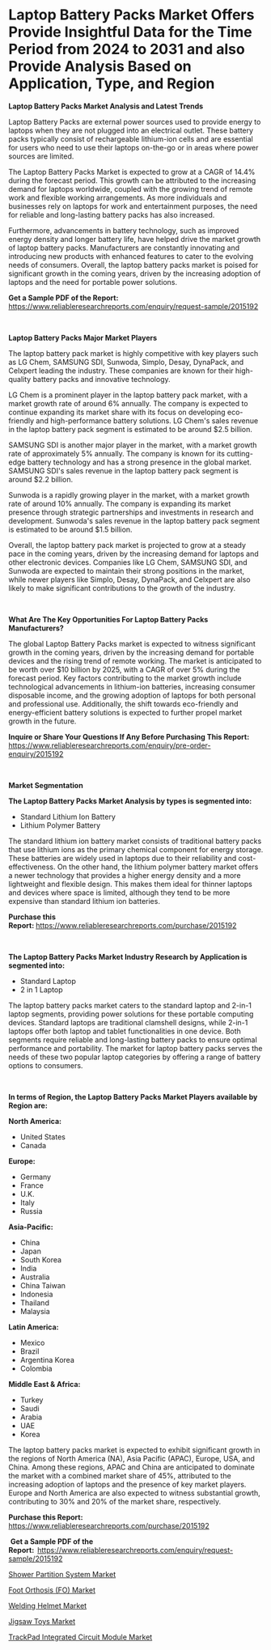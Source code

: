 <p><h1>Laptop Battery Packs Market Offers Provide Insightful Data for the Time Period from 2024 to 2031 and also Provide Analysis Based on Application, Type, and Region</h1></p><p><strong>Laptop Battery Packs Market Analysis and Latest Trends</strong></p>
<p><p>Laptop Battery Packs are external power sources used to provide energy to laptops when they are not plugged into an electrical outlet. These battery packs typically consist of rechargeable lithium-ion cells and are essential for users who need to use their laptops on-the-go or in areas where power sources are limited.</p><p>The Laptop Battery Packs Market is expected to grow at a CAGR of 14.4% during the forecast period. This growth can be attributed to the increasing demand for laptops worldwide, coupled with the growing trend of remote work and flexible working arrangements. As more individuals and businesses rely on laptops for work and entertainment purposes, the need for reliable and long-lasting battery packs has also increased.</p><p>Furthermore, advancements in battery technology, such as improved energy density and longer battery life, have helped drive the market growth of laptop battery packs. Manufacturers are constantly innovating and introducing new products with enhanced features to cater to the evolving needs of consumers. Overall, the laptop battery packs market is poised for significant growth in the coming years, driven by the increasing adoption of laptops and the need for portable power solutions.</p></p>
<p><strong>Get a Sample PDF of the Report:&nbsp;</strong> <a href="https://www.reliableresearchreports.com/enquiry/request-sample/2015192">https://www.reliableresearchreports.com/enquiry/request-sample/2015192</a></p>
<p>&nbsp;</p>
<p><strong>Laptop Battery Packs Major Market Players</strong></p>
<p><p>The laptop battery pack market is highly competitive with key players such as LG Chem, SAMSUNG SDI, Sunwoda, Simplo, Desay, DynaPack, and Celxpert leading the industry. These companies are known for their high-quality battery packs and innovative technology.</p><p>LG Chem is a prominent player in the laptop battery pack market, with a market growth rate of around 6% annually. The company is expected to continue expanding its market share with its focus on developing eco-friendly and high-performance battery solutions. LG Chem's sales revenue in the laptop battery pack segment is estimated to be around $2.5 billion.</p><p>SAMSUNG SDI is another major player in the market, with a market growth rate of approximately 5% annually. The company is known for its cutting-edge battery technology and has a strong presence in the global market. SAMSUNG SDI's sales revenue in the laptop battery pack segment is around $2.2 billion.</p><p>Sunwoda is a rapidly growing player in the market, with a market growth rate of around 10% annually. The company is expanding its market presence through strategic partnerships and investments in research and development. Sunwoda's sales revenue in the laptop battery pack segment is estimated to be around $1.5 billion.</p><p>Overall, the laptop battery pack market is projected to grow at a steady pace in the coming years, driven by the increasing demand for laptops and other electronic devices. Companies like LG Chem, SAMSUNG SDI, and Sunwoda are expected to maintain their strong positions in the market, while newer players like Simplo, Desay, DynaPack, and Celxpert are also likely to make significant contributions to the growth of the industry.</p></p>
<p>&nbsp;</p>
<p><strong>What Are The Key Opportunities For Laptop Battery Packs Manufacturers?</strong></p>
<p><p>The global Laptop Battery Packs market is expected to witness significant growth in the coming years, driven by the increasing demand for portable devices and the rising trend of remote working. The market is anticipated to be worth over $10 billion by 2025, with a CAGR of over 5% during the forecast period. Key factors contributing to the market growth include technological advancements in lithium-ion batteries, increasing consumer disposable income, and the growing adoption of laptops for both personal and professional use. Additionally, the shift towards eco-friendly and energy-efficient battery solutions is expected to further propel market growth in the future.</p></p>
<p><strong>Inquire or Share Your Questions If Any Before Purchasing This Report:</strong> <a href="https://www.reliableresearchreports.com/enquiry/pre-order-enquiry/2015192">https://www.reliableresearchreports.com/enquiry/pre-order-enquiry/2015192</a></p>
<p>&nbsp;</p>
<p><strong>Market Segmentation</strong></p>
<p><strong>The Laptop Battery Packs Market Analysis by types is segmented into:</strong></p>
<p><ul><li>Standard Lithium Ion Battery</li><li>Lithium Polymer Battery</li></ul></p>
<p><p>The standard lithium ion battery market consists of traditional battery packs that use lithium ions as the primary chemical component for energy storage. These batteries are widely used in laptops due to their reliability and cost-effectiveness. On the other hand, the lithium polymer battery market offers a newer technology that provides a higher energy density and a more lightweight and flexible design. This makes them ideal for thinner laptops and devices where space is limited, although they tend to be more expensive than standard lithium ion batteries.</p></p>
<p><strong>Purchase this Report:&nbsp;</strong><a href="https://www.reliableresearchreports.com/purchase/2015192">https://www.reliableresearchreports.com/purchase/2015192</a></p>
<p>&nbsp;</p>
<p><strong>The Laptop Battery Packs Market Industry Research by Application is segmented into:</strong></p>
<p><ul><li>Standard Laptop</li><li>2 in 1 Laptop</li></ul></p>
<p><p>The laptop battery packs market caters to the standard laptop and 2-in-1 laptop segments, providing power solutions for these portable computing devices. Standard laptops are traditional clamshell designs, while 2-in-1 laptops offer both laptop and tablet functionalities in one device. Both segments require reliable and long-lasting battery packs to ensure optimal performance and portability. The market for laptop battery packs serves the needs of these two popular laptop categories by offering a range of battery options to consumers.</p></p>
<p>&nbsp;</p>
<p><strong>In terms of Region, the Laptop Battery Packs Market Players available by Region are:</strong></p>
<p>
    <p> <strong> North America: </strong>
        <ul>
            <li>United States</li>
            <li>Canada</li>
        </ul>
        </p> 
    <p> <strong> Europe: </strong>
        <ul>
            <li>Germany</li>
            <li>France</li>
            <li>U.K.</li>
            <li>Italy</li>
            <li>Russia</li>
        </ul>
        </p> 
    <p> <strong> Asia-Pacific: </strong>
        <ul>
            <li>China</li>
            <li>Japan</li>
            <li>South Korea</li>
            <li>India</li>
            <li>Australia</li>
            <li>China Taiwan</li>
            <li>Indonesia</li>
            <li>Thailand</li>
            <li>Malaysia</li>
        </ul>
        </p> 
    <p> <strong> Latin America: </strong>
        <ul>
            <li>Mexico</li>
            <li>Brazil</li>
            <li>Argentina Korea</li>
            <li>Colombia</li>
        </ul>
        </p> 
    <p> <strong> Middle East & Africa: </strong>
        <ul>
            <li>Turkey</li>
            <li>Saudi</li>
            <li>Arabia</li>
            <li>UAE</li>
            <li>Korea</li>
        </ul>
    </p>
    </p>
<p><p>The laptop battery packs market is expected to exhibit significant growth in the regions of North America (NA), Asia Pacific (APAC), Europe, USA, and China. Among these regions, APAC and China are anticipated to dominate the market with a combined market share of 45%, attributed to the increasing adoption of laptops and the presence of key market players. Europe and North America are also expected to witness substantial growth, contributing to 30% and 20% of the market share, respectively.</p></p>
<p><strong>Purchase this Report: </strong><a href="https://www.reliableresearchreports.com/purchase/2015192">https://www.reliableresearchreports.com/purchase/2015192</a></p>
<p>&nbsp;<strong>Get a Sample PDF of the Report:&nbsp;&nbsp;</strong><a href="https://www.reliableresearchreports.com/enquiry/request-sample/2015192">https://www.reliableresearchreports.com/enquiry/request-sample/2015192</a></p>
<p><strong></strong></p>
<p><p><a href="https://noble-drawer-34c.notion.site/Shower-Partition-System-Market-Size-Market-Share-and-Global-Market-Analysis-Report-2024-2031-79e283e5b2dd475aa17f38a05d0962c2">Shower Partition System Market</a></p><p><a href="https://iodized-pantydraco-05c.notion.site/Foot-Orthosis-FO-Market-Size-2024-2031-Global-Industrial-Analysis-Key-Geographical-Regions-Mar-42c1de3a3e324144b3a4b5ac853ff549">Foot Orthosis (FO) Market</a></p><p><a href="https://view.publitas.com/reportprime-1/welding-helmet-market-size-focuses-on-market-dynamics-in-depth-analysis-and-future-projections-of-its-market-forecasted-for-period-from-2024-to-2031/">Welding Helmet Market</a></p><p><a href="https://view.publitas.com/reportprime-1/jigsaw-toys-market-size-furnishes-valuable-information-encompassing-market-share-market-trends-and-projections-spanning-from-2024-to-2031/">Jigsaw Toys Market</a></p><p><a href="https://three-jumbo-f6d.notion.site/TrackPad-Integrated-Circuit-Module-Market-Size-and-Growth-Market-Segmentation-Regional-and-Country-77a12bdedea446c0bd92385bc405e766">TrackPad Integrated Circuit Module Market</a></p></p>